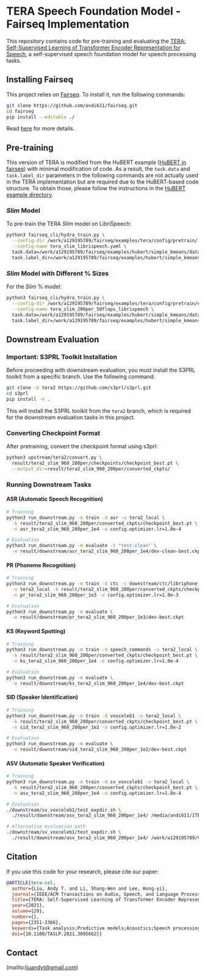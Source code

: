 # TERA Speech Foundation Model - Fairseq Implementation

This repository contains code for pre-training and evaluating the [TERA: Self-Supervised Learning of Transformer Encoder Representation for Speech](https://arxiv.org/abs/2007.06028), a self-supervised speech foundation model for speech processing tasks.

## Installing Fairseq

This project relies on [Fairseq](https://github.com/facebookresearch/fairseq). To install it, run the following commands:
```bash
git clone https://github.com/andi611/fairseq.git
cd fairseq
pip install --editable ./
```
Read [here](https://github.com/andi611/fairseq/tree/master) for more details.

## Pre-training

This version of TERA is modified from the HuBERT example ([HuBERT in fairseq](https://github.com/andi611/fairseq/tree/master/examples/hubert)) with minimal modification of code. As a result, the `task.data` and `task.label_dir` parameters in the following commands are not actually used in the TERA implementation but are required due to the HuBERT-based code structure. To obtain those, please follow the instructions in the [HuBERT example directory](https://github.com/andi611/fairseq/tree/master/examples/hubert).

### _Slim_ Model

To pre-train the TERA _Slim_ model on LibriSpeech:

```bash
python3 fairseq_cli/hydra_train.py \
  --config-dir /work/a129195789/fairseq/examples/tera/config/pretrain/ \
  --config-name tera_slim_librispeech.yaml \
  task.data=/work/a129195789/fairseq/examples/hubert/simple_kmeans/data_dir/960 \
  task.label_dir=/work/a129195789/fairseq/examples/hubert/simple_kmeans/label_dir/960
```

### _Slim_ Model with Different % Sizes

For the _Slim_ % model:

```bash
python3 fairseq_cli/hydra_train.py \
  --config-dir /work/a129195789/fairseq/examples/tera/config/pretrain/exp \
  --config-name tera_slim_200per_50flops_librispeech \
  task.data=/work/a129195789/fairseq/examples/hubert/simple_kmeans/data_dir/960 \
  task.label_dir=/work/a129195789/fairseq/examples/hubert/simple_kmeans/label_dir/960
```

## Downstream Evaluation

### Important: S3PRL Toolkit Installation

Before proceeding with downstream evaluation, you must install the S3PRL toolkit from a specific branch. Use the following command:

```bash
git clone -b tera2 https://github.com/s3prl/s3prl.git
cd s3prl
pip install -e .
```

This will install the S3PRL toolkit from the `tera2` branch, which is required for the downstream evaluation tasks in this project.

### Converting Checkpoint Format

After pretraining, convert the checkpoint format using s3prl:

```bash
python3 upstream/tera2/convert.py \
  result/tera2_slim_960_200per/checkpoints/checkpoint_best.pt \
  --output_dir=result/tera2_slim_960_200per/converted_ckpts/
```

### Running Downstream Tasks

#### ASR (Automatic Speech Recognition)

```bash
# Training
python3 run_downstream.py -m train -d asr -u tera2_local \
  -k result/tera2_slim_960_200per/converted_ckpts/checkpoint_best.pt \
  -n asr_tera2_slim_960_200per_1e4 -o config.optimizer.lr=1.0e-4

# Evaluation
python3 run_downstream.py -m evaluate -t "test-clean" \
  -e result/downstream/asr_tera2_slim_960_200per_1e4/dev-clean-best.ckpt
```

#### PR (Phoneme Recognition)

```bash
# Training
python3 run_downstream.py -m train -d ctc -c downstream/ctc/libriphone.yaml \
  -u tera2_local -k result/tera2_slim_960_200per/converted_ckpts/checkpoint_best.pt \
  -n pr_tera2_slim_960_200per_1e3 -o config.optimizer.lr=1.0e-3

# Evaluation
python3 run_downstream.py -m evaluate \
  -e result/downstream/pr_tera2_slim_960_200per_1e3/dev-best.ckpt
```

#### KS (Keyword Spotting)

```bash
# Training
python3 run_downstream.py -m train -d speech_commands -u tera2_local \
  -k result/tera2_slim_960_200per/converted_ckpts/checkpoint_best.pt \
  -n ks_tera2_slim_960_200per_1e4 -o config.optimizer.lr=1.0e-4

# Evaluation
python3 run_downstream.py -m evaluate \
  -e result/downstream/ks_tera2_slim_960_200per_1e4/dev-best.ckpt
```

#### SID (Speaker Identification)

```bash
# Training
python3 run_downstream.py -m train -d voxceleb1 -u tera2_local \
  -k result/tera2_slim_960_200per/converted_ckpts/checkpoint_best.pt \
  -n sid_tera2_slim_960_200per_1e2 -o config.optimizer.lr=1.0e-2

# Evaluation
python3 run_downstream.py -m evaluate \
  -e result/downstream/sid_tera2_slim_960_200per_1e2/dev-best.ckpt
```

#### ASV (Automatic Speaker Verification)

```bash
# Training
python3 run_downstream.py -m train -d sv_voxceleb1 -u tera2_local \
  -k result/tera2_slim_960_200per/converted_ckpts/checkpoint_best.pt \
  -n asv_tera2_slim_960_200per_1e4 -o config.optimizer.lr=1.0e-4

# Evaluation
./downstream/sv_voxceleb1/test_expdir.sh \
  ./result/downstream/asv_tera2_slim_960_200per_1e4/ /media/andi611/1TBSSD/VoxCeleb1

# Alternative evaluation path
./downstream/sv_voxceleb1/test_expdir.sh \
  ./result/downstream/asv_tera2_slim_960_200per_1e4/ /work/a129195789/VoxCeleb1
```

## Citation

If you use this code for your research, please cite our paper:

```bibtex
@ARTICLE{tera-ssl,
  author={Liu, Andy T. and Li, Shang-Wen and Lee, Hung-yi},
  journal={IEEE/ACM Transactions on Audio, Speech, and Language Processing}, 
  title={TERA: Self-Supervised Learning of Transformer Encoder Representation for Speech}, 
  year={2021},
  volume={29},
  number={},
  pages={2351-2366},
  keywords={Task analysis;Predictive models;Acoustics;Speech processing;Training;Data models;Bit error rate;Self-supervised;pre-training;representation},
  doi={10.1109/TASLP.2021.3095662}}

```

## Contact

(mailto:liuandyt@gmail.com)
